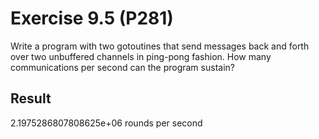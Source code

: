 # Exercise 9.5 (P281)

Write a program with two gotoutines that send messages back and forth over two unbuffered channels in ping-pong fashion.
How many communications per second can the program sustain?

## Result

2.1975286807808625e+06 rounds per second
